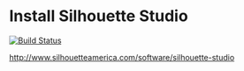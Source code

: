 # Install Silhouette Studio 

[![Build Status](https://travis-ci.org/scottylogan/puppet-silhouette.svg?branch=master)](https://travis-ci.org/scottylogan/puppet-silhouette)


http://www.silhouetteamerica.com/software/silhouette-studio
